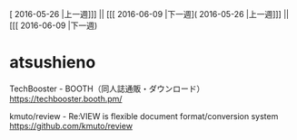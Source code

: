 [ 2016-05-26 |上一週]]] || [[[ 2016-06-09 |下一週]( 2016-05-26 |上一週]]] || [[[ 2016-06-09 |下一週)



# atsushieno

TechBooster - BOOTH（同人誌通販・ダウンロード）
<https://techbooster.booth.pm/>  

kmuto/review - Re:VIEW is flexible document format/conversion system
<https://github.com/kmuto/review>  